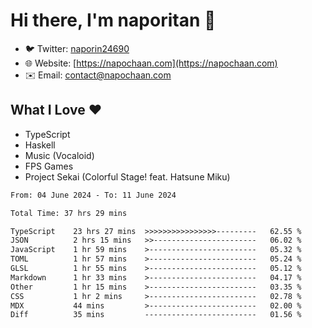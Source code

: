 # Hi there, I'm naporitan 👋

- 🐦 Twitter: [naporin24690](https://twitter.com/naporin24690)
- 🌐 Website: [https://napochaan.com](https://napochaan.com)
- ✉️ Email: [contact@napochaan.com](mailto:contact@napochaan.com)

## What I Love ❤️
- TypeScript
- Haskell
- Music (Vocaloid)
- FPS Games
- Project Sekai (Colorful Stage! feat. Hatsune Miku)

<!--START_SECTION:waka-->

```txt
From: 04 June 2024 - To: 11 June 2024

Total Time: 37 hrs 29 mins

TypeScript    23 hrs 27 mins  >>>>>>>>>>>>>>>>---------   62.55 %
JSON          2 hrs 15 mins   >>-----------------------   06.02 %
JavaScript    1 hr 59 mins    >------------------------   05.32 %
TOML          1 hr 57 mins    >------------------------   05.24 %
GLSL          1 hr 55 mins    >------------------------   05.12 %
Markdown      1 hr 33 mins    >------------------------   04.17 %
Other         1 hr 15 mins    >------------------------   03.35 %
CSS           1 hr 2 mins     >------------------------   02.78 %
MDX           44 mins         >------------------------   02.00 %
Diff          35 mins         -------------------------   01.56 %
```

<!--END_SECTION:waka-->

